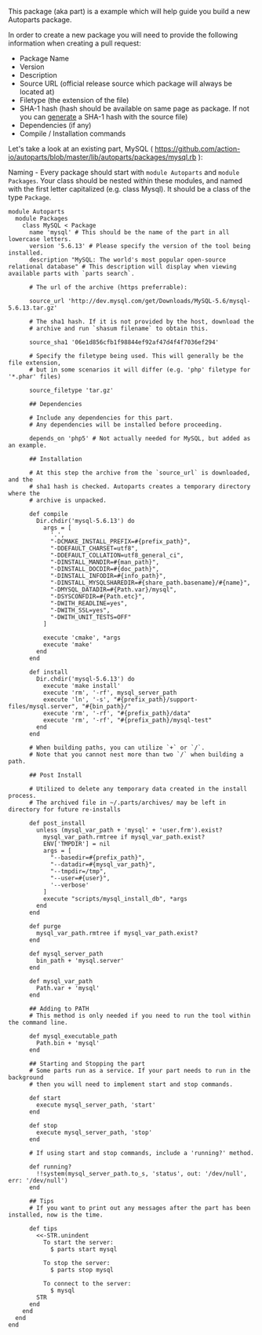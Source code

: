 This package (aka part) is a example which will help guide you build a new Autoparts package.

In order to create a new package you will need to provide the following information when creating a pull request:

* Package Name
* Version
* Description
* Source URL (official release source which package will always be located at)
* Filetype (the extension of the file)
* SHA-1 hash (hash should be available on same page as package. If not you can [generate](http://hash.online-convert.com/sha1-generator) a SHA-1 hash with the source file)
* Dependencies (if any)
* Compile / Installation commands

Let's take a look at an existing part, MySQL ( https://github.com/action-io/autoparts/blob/master/lib/autoparts/packages/mysql.rb ):

Naming - Every package should start with `module Autoparts` and `module Packages`.
Your class should be nested within these modules, and named with the first letter 
capitalized (e.g. class Mysql). It should be a class of the type `Package`.

    module Autoparts
      module Packages
        class MySQL < Package
          name 'mysql' # This should be the name of the part in all lowercase letters.
          version '5.6.13' # Please specify the version of the tool being installed.
          description "MySQL: The world's most popular open-source relational database" # This description will display when viewing available parts with `parts search`.

          # The url of the archive (https preferrable):

          source_url 'http://dev.mysql.com/get/Downloads/MySQL-5.6/mysql-5.6.13.tar.gz'

          # The sha1 hash. If it is not provided by the host, download the 
          # archive and run `shasum filename` to obtain this.

          source_sha1 '06e1d856cfb1f98844ef92af47d4f4f7036ef294'

          # Specify the filetype being used. This will generally be the file extension, 
          # but in some scenarios it will differ (e.g. 'php' filetype for '*.phar' files)

          source_filetype 'tar.gz'

          ## Dependencies

          # Include any dependencies for this part.
          # Any dependencies will be installed before proceeding.

          depends_on 'php5' # Not actually needed for MySQL, but added as an example.

          ## Installation

          # At this step the archive from the `source_url` is downloaded, and the 
          # sha1 hash is checked. Autoparts creates a temporary directory where the 
          # archive is unpacked.

          def compile
            Dir.chdir('mysql-5.6.13') do
              args = [
                '.',
                "-DCMAKE_INSTALL_PREFIX=#{prefix_path}",
                "-DDEFAULT_CHARSET=utf8",
                "-DDEFAULT_COLLATION=utf8_general_ci",
                "-DINSTALL_MANDIR=#{man_path}",
                "-DINSTALL_DOCDIR=#{doc_path}",
                "-DINSTALL_INFODIR=#{info_path}",
                "-DINSTALL_MYSQLSHAREDIR=#{share_path.basename}/#{name}",
                "-DMYSQL_DATADIR=#{Path.var}/mysql",
                "-DSYSCONFDIR=#{Path.etc}",
                "-DWITH_READLINE=yes",
                "-DWITH_SSL=yes",
                "-DWITH_UNIT_TESTS=OFF"
              ]

              execute 'cmake', *args
              execute 'make'
            end
          end

          def install
            Dir.chdir('mysql-5.6.13') do
              execute 'make install'
              execute 'rm', '-rf', mysql_server_path
              execute 'ln', '-s', "#{prefix_path}/support-files/mysql.server", "#{bin_path}/"
              execute 'rm', '-rf', "#{prefix_path}/data"
              execute 'rm', '-rf', "#{prefix_path}/mysql-test"
            end
          end

          # When building paths, you can utilize `+` or `/`.
          # Note that you cannot nest more than two `/` when building a path.

          ## Post Install

          # Utilized to delete any temporary data created in the install process.
          # The archived file in ~/.parts/archives/ may be left in directory for future re-installs

          def post_install
            unless (mysql_var_path + 'mysql' + 'user.frm').exist?
              mysql_var_path.rmtree if mysql_var_path.exist?
              ENV['TMPDIR'] = nil
              args = [
                "--basedir=#{prefix_path}",
                "--datadir=#{mysql_var_path}",
                "--tmpdir=/tmp",
                "--user=#{user}",
                '--verbose'
              ]
              execute "scripts/mysql_install_db", *args
            end
          end

          def purge
            mysql_var_path.rmtree if mysql_var_path.exist?
          end

          def mysql_server_path
            bin_path + 'mysql.server'
          end

          def mysql_var_path
            Path.var + 'mysql'
          end

          ## Adding to PATH
          # This method is only needed if you need to run the tool within the command line.

          def mysql_executable_path
            Path.bin + 'mysql'
          end

          ## Starting and Stopping the part
          # Some parts run as a service. If your part needs to run in the background  
          # then you will need to implement start and stop commands.

          def start
            execute mysql_server_path, 'start'
          end

          def stop
            execute mysql_server_path, 'stop'
          end

          # If using start and stop commands, include a 'running?' method.

          def running?
            !!system(mysql_server_path.to_s, 'status', out: '/dev/null', err: '/dev/null')
          end
          
          ## Tips
          # If you want to print out any messages after the part has been installed, now is the time.

          def tips
            <<-STR.unindent
              To start the server:
                $ parts start mysql

              To stop the server:
                $ parts stop mysql

              To connect to the server:
                $ mysql
            STR
          end
        end
      end
    end
